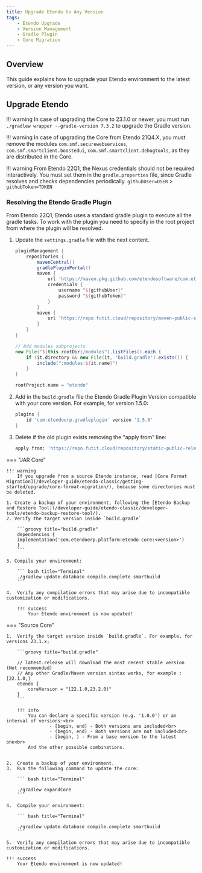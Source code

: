 ```yaml
---
title: Upgrade Etendo to Any Version
tags:
    - Etendo Upgrade
    - Version Management
    - Gradle Plugin
    - Core Migration
---
```


## Overview

This guide explains how to upgrade your Etendo environment to the latest version, or any version you want.

## Upgrade Etendo

!!! warning
    In case of upgrading the Core to 23.1.0 or newer, you must run `./gradlew wrapper --gradle-version 7.3.2` to upgrade the Gradle version.

!!! warning
    In case of upgrading the Core from Etendo 21Q4.X, you must remove the modules `com.smf.securewebservices`, `com.smf.smartclient.boostedui`, `com.smf.smartclient.debugtools`, as they are distributed in the Core.

!!! warning
    From Etendo 22Q1, the Nexus credentials should not be required interactively. You must set them in the `gradle.properties` file, since Gradle resolves and checks dependencies periodically.
    `githubUser=USER` > `githubToken=TOKEN`

### Resolving the Etendo Gradle Plugin

From Etendo 22Q1, Etendo uses a standard gradle plugin to execute all the gradle tasks.
To work with the plugin you need to specify in the root project from where the plugin will be resolved.

1. Update the `settings.gradle` file with the next content.

    ```groovy title="settings.gradle"
    pluginManagement {
        repositories {
            mavenCentral()
            gradlePluginPortal()
            maven {
                url 'https://maven.pkg.github.com/etendosoftware/com.etendoerp.gradleplugin'
                credentials {
                    username "${githubUser}"
                    password "${githubToken}"
                }
            }
            maven {
                url 'https://repo.futit.cloud/repository/maven-public-snapshots'
            }
        }
    }

    // Add modules subprojects
    new File("${this.rootDir}/modules").listFiles().each {
        if (it.directory && new File(it, 'build.gradle').exists()) {
            include(":modules:${it.name}")
        }
    }

    rootProject.name = "etendo"
    ```

2. Add in the `build.gradle` file the Etendo Gradle Plugin Version compatible with your core version. For example, for version 1.5.0:

    ```groovy title="build.gradle"
    plugins {
        id 'com.etendoerp.gradleplugin' version '1.5.0'
    }
    ```

3.  Delete if the old plugin exists removing the "apply from" line:

    ``` bash title="Terminal"
    apply from: 'https://repo.futit.cloud/repository/static-public-releases/com/etendo/etendo/latest/etendo-latest.gradle'

    ```

=== "JAR Core"

    !!! warning
        If you upgrade from a source Etendo instance, read [Core Format Migration](/developer-guide/etendo-classic/getting-started/upgrade/core-format-migration/), because some directories must be deleted.

    1. Create a backup of your environment, following the [Etendo Backup and Restore Tool](/developer-guide/etendo-classic/developer-tools/etendo-backup-restore-tool/).
    2. Verify the target version inside `build.gradle`

        ```groovy title="build.gradle"
        dependencies {
        implementation('com.etendoerp.platform:etendo-core:<version>')
        }
        ```

    3. Compile your environment:

        ``` bash title="Terminal"
        ./gradlew update.database compile.complete smartbuild
        ```

    4.  Verify any compilation errors that may arise due to incompatible customization or modifications.

        !!! success
            Your Etendo environment is now updated!

=== "Source Core"

    1.  Verify the target version inside `build.gradle`. For example, for versions 23.1.x;

        ```groovy title="build.gradle"

        // latest.release will download the most recent stable version (Not recommended)
        // Any other Gradle/Maven version sintax works, for example : [22.1.0,)
        etendo {
            coreVersion = "[22.1.0,23.2.0)"
        }
        ```

        !!! info
            You can declare a specific version (e.g. '1.0.0') or an interval of versions:<br>
                    - [begin, end] - Both versions are included<br>
                    - (begin, end) - Both versions are not included<br>
                    - [begin, ) - From a base version to the latest one<br>
            And the other possible combinations.


    2.  Create a backup of your environment.
    3.  Run the following command to update the core:

        ``` bash title="Terminal"

        ./gradlew expandCore
        ```

    4.  Compile your environment:

        ``` bash title="Terminal"

        ./gradlew update.database compile.complete smartbuild
        ```

    5.  Verify any compilation errors that may arise due to incompatible customization or modifications.

    !!! success
        Your Etendo environment is now updated!
